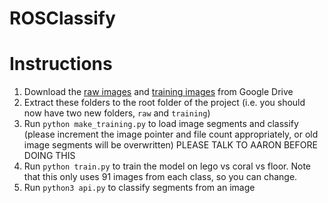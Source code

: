 # ROSClassify

# Instructions
1. Download the [raw images](https://drive.google.com/open?id=1cjuvRTpggDX2W_G4E-m1HGAAvhdamkRq) and [training images](https://drive.google.com/open?id=1CD3ccvi3KJQEOYaqbz8TJHP4_NYZ3N1g) from Google Drive
2. Extract these folders to the root folder of the project (i.e. you should now have two new folders, `raw` and `training`)
3. Run `python make_training.py` to load image segments and classify (please increment the image pointer and file count appropriately, or old image segments will be overwritten) PLEASE TALK TO AARON BEFORE DOING THIS
4. Run `python train.py` to train the model on lego vs coral vs floor. Note that this only uses 91 images from each class, so you can change.
5. Run `python3 api.py` to classify segments from an image